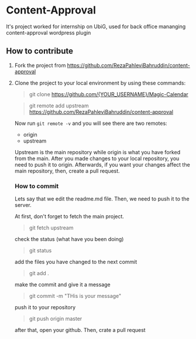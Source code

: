 # Content-Approval
It's project worked for internship on UbiG, used for back office mananging content-approval wordpress plugin

## How to contribute

1. Fork the project from https://github.com/RezaPahleviBahruddin/content-approval
2. Clone the project to your local environment by using these commands:

    > git clone https://github.com/{YOUR_USERNAME}/Magic-Calendar
    
    > git remote add upstream https://github.com/RezaPahleviBahruddin/content-approval
    
    Now run `git remote -v` and you will see there are two remotes: 
    * origin
    * upstream
    
    Upstream is the main repository while origin is what you have forked from the main. After you made changes to your local repository, you need to push it to origin. Afterwards, if you want your changes affect the main repository, then, create a pull request.
    
    ### How to commit
    Lets say that we edit the readme.md file. Then, we need to push it to the server.
    
    At first, don't forget to fetch the main project.
    
    > git fetch upstream
    
    check the status (what have you been doing)
    
    > git status
    
    add the files you have changed to the next commit
    
    > git add .
    
    make the commit and give it a message
    
    > git commit -m "THis is your message"
    
    push it to your repository
    
    > git push origin master
    
    after that, open your github. Then, crate a pull request
    
